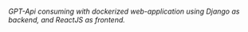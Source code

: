 ###### GPT-Api consuming with dockerized web-application using Django as backend, and ReactJS as frontend.

